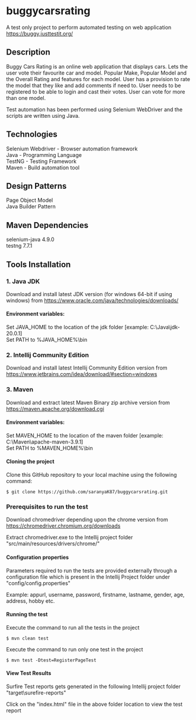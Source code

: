 
# buggycarsrating
A test only project to perform automated testing on web application https://buggy.justtestit.org/

## Description

Buggy Cars Rating is an online web application that displays cars. Lets the user vote their favourite car and model. 
Popular Make, Popular Model and the Overall Rating and features for each model. 
User has a provision to rate the model that they like and add comments if need to. 
User needs to be registered to be able to login and cast their votes. User can vote for more than one model. 

Test automation has been performed using Selenium WebDriver and the scripts are written using Java.

## Technologies

Selenium Webdriver - Browser automation framework  
Java - Programming Language  
TestNG - Testing Framework  
Maven - Build automation tool  

## Design Patterns

Page Object Model  
Java Builder Pattern

## Maven Dependencies

selenium-java 4.9.0  
testng 7.7.1  

## Tools Installation

### 1. Java JDK  

Download and install latest JDK version (for windows 64-bit if using windows) from https://www.oracle.com/java/technologies/downloads/  

#### Environment variables:    
Set JAVA_HOME to the location of the jdk folder [example: C:\Java\jdk-20.0.1]  
Set PATH to %JAVA_HOME%\bin  

### 2. Intellij Community Edition

Download and install latest Intellij Community Edition version from https://www.jetbrains.com/idea/download/#section=windows  

### 3. Maven  

Download and extract latest Maven Binary zip archive version from https://maven.apache.org/download.cgi  

#### Environment variables:    
Set MAVEN_HOME to the location of the maven folder [example: C:\Maven\apache-maven-3.9.1]  
Set PATH to %MAVEN_HOME%\bin  

#### Cloning the project  

Clone this GitHub repository to your local machine using the following command:  

	$ git clone https://github.com/saranyaK87/buggycarsrating.git  

### Prerequisites to run the test 

Download chromedriver depending upon the chrome version from https://chromedriver.chromium.org/downloads  

Extract chromedriver.exe to the Intellij project folder "src/main/resources/drivers/chrome/"  

#### Configuration properties

Parameters required to run the tests are provided externally through a configuration file which is present in the Intellij Project folder under "config/config.properties"  

Example: appurl, username, password, firstname, lastname, gender, age, address, hobby etc.  

#### Running the test  

Execute the command to run all the tests in the project  

	$ mvn clean test  

Execute the command to run only one test in the project  

	$ mvn test -Dtest=RegisterPageTest    
  
#### View Test Results

Surfire Test reports gets generated in the following Intellij project folder "target\surefire-reports"  
 
Click on the "index.html" file in the above folder location to view the test report  
 
